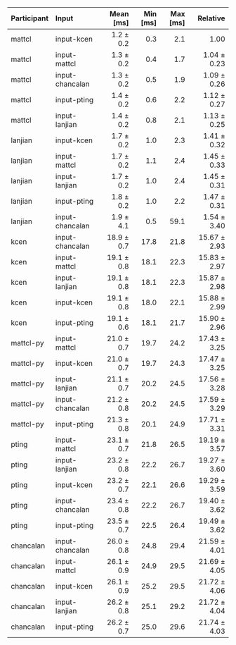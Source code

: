 | Participant | Input | Mean [ms] | Min [ms] | Max [ms] | Relative |
|:---|:---|---:|---:|---:|---:|
| mattcl | input-kcen | 1.2 ± 0.2 | 0.3 | 2.1 | 1.00 |
| mattcl | input-mattcl | 1.3 ± 0.2 | 0.4 | 1.7 | 1.04 ± 0.23 |
| mattcl | input-chancalan | 1.3 ± 0.2 | 0.5 | 1.9 | 1.09 ± 0.26 |
| mattcl | input-pting | 1.4 ± 0.2 | 0.6 | 2.2 | 1.12 ± 0.27 |
| mattcl | input-lanjian | 1.4 ± 0.2 | 0.8 | 2.1 | 1.13 ± 0.25 |
| lanjian | input-kcen | 1.7 ± 0.2 | 1.0 | 2.3 | 1.41 ± 0.32 |
| lanjian | input-mattcl | 1.7 ± 0.2 | 1.1 | 2.4 | 1.45 ± 0.33 |
| lanjian | input-lanjian | 1.7 ± 0.2 | 1.0 | 2.4 | 1.45 ± 0.31 |
| lanjian | input-pting | 1.8 ± 0.2 | 1.0 | 2.2 | 1.47 ± 0.31 |
| lanjian | input-chancalan | 1.9 ± 4.1 | 0.5 | 59.1 | 1.54 ± 3.40 |
| kcen | input-chancalan | 18.9 ± 0.7 | 17.8 | 21.8 | 15.67 ± 2.93 |
| kcen | input-mattcl | 19.1 ± 0.8 | 18.1 | 22.3 | 15.83 ± 2.97 |
| kcen | input-lanjian | 19.1 ± 0.8 | 18.1 | 22.3 | 15.87 ± 2.98 |
| kcen | input-kcen | 19.1 ± 0.8 | 18.0 | 22.1 | 15.88 ± 2.99 |
| kcen | input-pting | 19.1 ± 0.6 | 18.1 | 21.7 | 15.90 ± 2.96 |
| mattcl-py | input-mattcl | 21.0 ± 0.7 | 19.7 | 24.2 | 17.43 ± 3.25 |
| mattcl-py | input-kcen | 21.0 ± 0.7 | 19.7 | 24.3 | 17.47 ± 3.25 |
| mattcl-py | input-lanjian | 21.1 ± 0.7 | 20.2 | 24.5 | 17.56 ± 3.28 |
| mattcl-py | input-chancalan | 21.2 ± 0.8 | 20.2 | 24.5 | 17.59 ± 3.29 |
| mattcl-py | input-pting | 21.3 ± 0.8 | 20.1 | 24.9 | 17.71 ± 3.31 |
| pting | input-mattcl | 23.1 ± 0.7 | 21.8 | 26.5 | 19.19 ± 3.57 |
| pting | input-lanjian | 23.2 ± 0.8 | 22.2 | 26.7 | 19.27 ± 3.60 |
| pting | input-kcen | 23.2 ± 0.7 | 22.1 | 26.6 | 19.29 ± 3.59 |
| pting | input-chancalan | 23.4 ± 0.8 | 22.2 | 26.7 | 19.40 ± 3.62 |
| pting | input-pting | 23.5 ± 0.7 | 22.5 | 26.4 | 19.49 ± 3.62 |
| chancalan | input-chancalan | 26.0 ± 0.8 | 24.8 | 29.4 | 21.59 ± 4.01 |
| chancalan | input-mattcl | 26.1 ± 0.9 | 24.9 | 29.5 | 21.69 ± 4.05 |
| chancalan | input-kcen | 26.1 ± 0.9 | 25.2 | 29.5 | 21.72 ± 4.06 |
| chancalan | input-lanjian | 26.2 ± 0.8 | 25.1 | 29.2 | 21.72 ± 4.04 |
| chancalan | input-pting | 26.2 ± 0.7 | 25.0 | 29.6 | 21.74 ± 4.03 |
